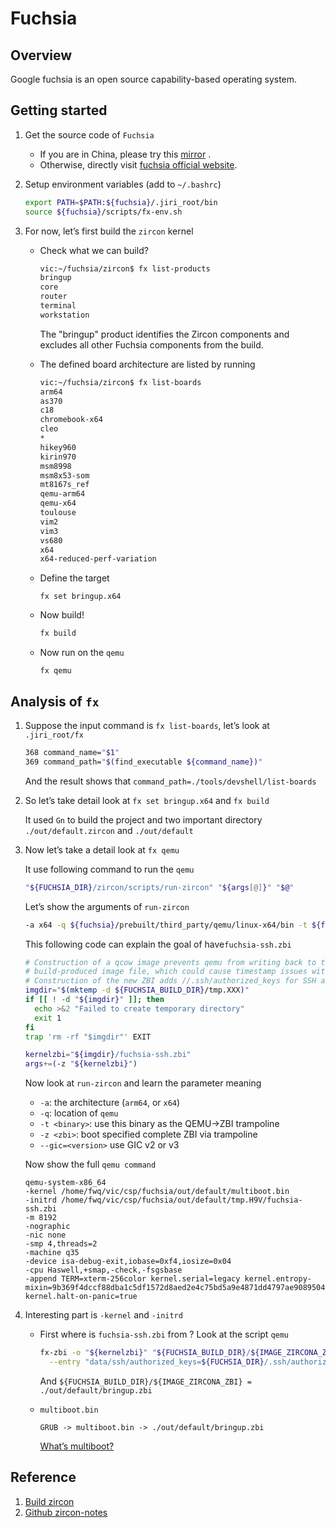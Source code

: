 # Fuchsia

## Overview

Google fuchsia is an open source capability-based operating system. 

## Getting started

1. Get the source code of `Fuchsia`

   - If you are in China, please try this [mirror](https://mirrors.sirung.org/fuchsia/source-code/) . 
   - Otherwise, directly visit [fuchsia official website](https://fuchsia.dev/fuchsia-src/). 

2. Setup environment variables (add to `~/.bashrc`)

   ```bash
   export PATH=$PATH:${fuchsia}/.jiri_root/bin
   source ${fuchsia}/scripts/fx-env.sh
   ```

3. For now, let’s first build the `zircon` kernel

   - Check what we can build?

     ```bash
     vic:~/fuchsia/zircon$ fx list-products
     bringup
     core
     router
     terminal
     workstation
     ```

     The "bringup" product identifies the Zircon components and excludes all other Fuchsia components from the build.

   - The defined board architecture are listed by running

     ```bash
     vic:~/fuchsia/zircon$ fx list-boards
     arm64
     as370
     c18
     chromebook-x64
     cleo
     *
     hikey960
     kirin970
     msm8998
     msm8x53-som
     mt8167s_ref
     qemu-arm64
     qemu-x64
     toulouse
     vim2
     vim3
     vs680
     x64
     x64-reduced-perf-variation
     ```

   - Define the target

     ```
     fx set bringup.x64
     ```

   - Now build!

     ```bash
     fx build
     ```

   - Now run on the `qemu`

     ```
     fx qemu
     ```

## Analysis of `fx`

1. Suppose the input command is `fx list-boards`, let’s look at `.jiri_root/fx`

   ```bash
   368 command_name="$1"
   369 command_path="$(find_executable ${command_name})"
   ```

   And the result shows that `command_path=./tools/devshell/list-boards`

2. So let’s take detail look at `fx set bringup.x64` and `fx build`

   It used `Gn` to build the project and two important directory
   `./out/default.zircon` and `./out/default`

3. Now let’s take a detail look at `fx qemu`

   It use following command to run the `qemu`

   ```bash
   "${FUCHSIA_DIR}/zircon/scripts/run-zircon" "${args[@]}" "$@"
   ```

   Let’s show the arguments of `run-zircon`

   ```bash
   -a x64 -q ${fuchsia}/prebuilt/third_party/qemu/linux-x64/bin -t ${fuchsia}/out/default/multiboot.bin --gic=3 -z ${fuchsia}/out/default/tmp.6OJ/fuchsia-ssh.zbi
   ```

   This following code can explain the goal of have`fuchsia-ssh.zbi`

   ```bash
   # Construction of a qcow image prevents qemu from writing back to the
   # build-produced image file, which could cause timestamp issues with that file.
   # Construction of the new ZBI adds //.ssh/authorized_keys for SSH access.
   imgdir="$(mktemp -d ${FUCHSIA_BUILD_DIR}/tmp.XXX)"
   if [[ ! -d "${imgdir}" ]]; then
     echo >&2 "Failed to create temporary directory"
     exit 1
   fi
   trap 'rm -rf "$imgdir"' EXIT
   
   kernelzbi="${imgdir}/fuchsia-ssh.zbi"
   args+=(-z "${kernelzbi}")
   ```

   Now look at `run-zircon` and learn the parameter meaning

   - `-a`: the architecture (`arm64`, or `x64`)
   - `-q`: location of `qemu`
   - `-t <binary>`: use this binary as the QEMU->ZBI trampoline
   - `-z <zbi>`: boot specified complete ZBI via trampoline
   - `--gic=<version>` use GIC v2 or v3

   Now show the full `qemu command`

   ```
   qemu-system-x86_64 
   -kernel /home/fwq/vic/csp/fuchsia/out/default/multiboot.bin 
   -initrd /home/fwq/vic/csp/fuchsia/out/default/tmp.H9V/fuchsia-ssh.zbi   
   -m 8192 
   -nographic 
   -nic none 
   -smp 4,threads=2 
   -machine q35 
   -device isa-debug-exit,iobase=0xf4,iosize=0x04 
   -cpu Haswell,+smap,-check,-fsgsbase 
   -append TERM=xterm-256color kernel.serial=legacy kernel.entropy-mixin=9b369f4dccf88dba1c5df1572d8aed2e4c75bd5a9e4871dd4797ae90895048f5 kernel.halt-on-panic=true 
   ```

4. Interesting part is `-kernel` and `-initrd`

   - First where is `fuchsia-ssh.zbi` from ?
     Look at the script `qemu`

     ```bash
     fx-zbi -o "${kernelzbi}" "${FUCHSIA_BUILD_DIR}/${IMAGE_ZIRCONA_ZBI}" \
       --entry "data/ssh/authorized_keys=${FUCHSIA_DIR}/.ssh/authorized_keys"
     ```

     And `${FUCHSIA_BUILD_DIR}/${IMAGE_ZIRCONA_ZBI} = ./out/default/bringup.zbi`

   - `multiboot.bin`

     ```
     GRUB -> multiboot.bin -> ./out/default/bringup.zbi
     ```

     [What’s multiboot?](https://www.gnu.org/software/grub/manual/multiboot/multiboot.html)

     

## Reference

1. [Build zircon](https://fuchsia.dev/fuchsia-src/development/kernel/getting_started)
2. [Github zircon-notes](https://github.com/PanQL/zircon-notes)

